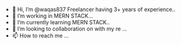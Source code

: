 - 👋 Hi, I’m @waqas837 Freelancer having 3+ years of experience..
- 👀 I’m working in MERN STACK...
- 🌱 I’m currently learning MERN STACK..
- 💞️ I’m looking to collaboration on with my re ...
- 📫 How to reach me ...

<!---
waqas837/waqas837 is a ✨ special ✨ repository because its `README.md` (this file) appears on your GitHub profile.
You can click the Preview link to take a look at your changes.
--->
